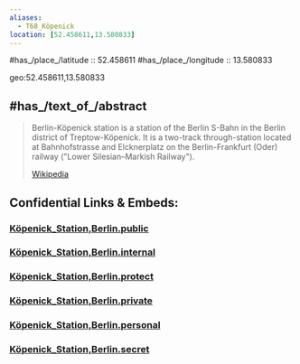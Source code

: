```yaml
---
aliases:
  - T68_Köpenick
location: [52.458611,13.580833] 
---
```



#has_/place_/latitude :: 52.458611 
#has_/place_/longitude :: 13.580833 

geo:52.458611,13.580833 

## #has_/text_of_/abstract  

> Berlin-Köpenick station is a station of the Berlin S-Bahn in the Berlin district of Treptow-Köpenick. 
> It is a two-track through-station located at Bahnhofstrasse and Elcknerplatz 
> on the Berlin-Frankfurt (Oder) railway ("Lower Silesian–Markish Railway").
>
> [Wikipedia](https://en.wikipedia.org/wiki/Berlin-K%C3%B6penick%20station)






## Confidential Links & Embeds: 

### [Köpenick_Station,Berlin.public](/_public/\Earth\Continent\Europe\Europe~Central\Germany\Germany~West\State~Berlin\cities~Berlin\cities~Berlin\Berlin-city\Stations,BerlinKöpenick_Station,Berlin.public.md) 

### [Köpenick_Station,Berlin.internal](/_internal/\Earth\Continent\Europe\Europe~Central\Germany\Germany~West\State~Berlin\cities~Berlin\cities~Berlin\Berlin-city\Stations,BerlinKöpenick_Station,Berlin.internal.md) 

### [Köpenick_Station,Berlin.protect](/_protect/\Earth\Continent\Europe\Europe~Central\Germany\Germany~West\State~Berlin\cities~Berlin\cities~Berlin\Berlin-city\Stations,BerlinKöpenick_Station,Berlin.protect.md) 

### [Köpenick_Station,Berlin.private](/_private/\Earth\Continent\Europe\Europe~Central\Germany\Germany~West\State~Berlin\cities~Berlin\cities~Berlin\Berlin-city\Stations,BerlinKöpenick_Station,Berlin.private.md) 

### [Köpenick_Station,Berlin.personal](/_personal/\Earth\Continent\Europe\Europe~Central\Germany\Germany~West\State~Berlin\cities~Berlin\cities~Berlin\Berlin-city\Stations,BerlinKöpenick_Station,Berlin.personal.md) 

### [Köpenick_Station,Berlin.secret](/_secret/\Earth\Continent\Europe\Europe~Central\Germany\Germany~West\State~Berlin\cities~Berlin\cities~Berlin\Berlin-city\Stations,BerlinKöpenick_Station,Berlin.secret.md)

